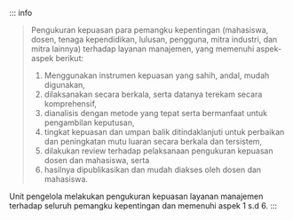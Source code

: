 ::: info

> Pengukuran kepuasan para pemangku kepentingan (mahasiswa, dosen, tenaga kependidikan, lulusan, pengguna, mitra industri, dan mitra lainnya) terhadap layanan manajemen, yang memenuhi aspek- aspek berikut:
>
> 1. Menggunakan instrumen kepuasan yang sahih, andal, mudah digunakan,
> 1. dilaksanakan secara berkala, serta datanya terekam secara komprehensif,
> 1. dianalisis dengan metode yang tepat serta bermanfaat untuk pengambilan keputusan,
> 1. tingkat kepuasan dan umpan balik ditindaklanjuti untuk perbaikan dan peningkatan mutu luaran secara berkala dan tersistem,
> 1. dilakukan review terhadap pelaksanaan pengukuran kepuasan dosen dan mahasiswa, serta
> 1. hasilnya dipublikasikan dan mudah diakses oleh dosen dan mahasiswa.

Unit pengelola melakukan pengukuran kepuasan layanan manajemen terhadap seluruh pemangku kepentingan dan memenuhi aspek 1 s.d 6.
:::
